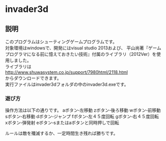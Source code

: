 # invader3d

## 説明
このプログラムはシューティングゲームプログラムです。  
対象環境はwindowsで、開発にはvisual studio 2013および、
平山尚著『ゲームプログラマになる前に憶えておきたい技術』付属のライブラリ（2012Ver）を使用しました。  
ライブラリは
　　http://www.shuwasystem.co.jp/support/7980html/2118.html  
からダウンロードできます。  
実行ファイルはinvader3dフォルダの中のinvader3d.exeです。

### 遊び方
操作方法は以下の通りです。
aボタン‐左移動
zボタン‐後ろ移動
wボタン‐前移動
sボタン‐右移動
dボタン‐ジャンプ
fボタン‐左４５度回転
gボタン‐右４５度回転
xボタン‐弾発射
eボタン‐sまたはaボタンと同時押しで回転  

ルールは敵を殲滅するか、一定時間生き残れば勝ちです。
